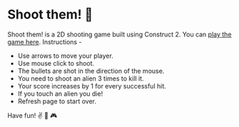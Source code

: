 # Shoot them! :space_invader:

Shoot them! is a 2D shooting game built using Construct 2. You can [play the game here](https://vamsisangam.github.io/shoot-them/). Instructions -

- Use arrows to move your player.
- Use mouse click to shoot.
- The bullets are shot in the direction of the mouse.
- You need to shoot an alien 3 times to kill it.
- Your score increases by 1 for every successful hit.
- If you touch an alien you die!
- Refresh page to start over.

Have fun! :v: :space_invader: :video_game: